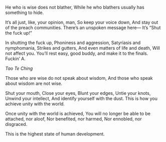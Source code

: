 He who is wise does not blather,
While he who blathers usually has something to hide.

It’s all just, like, your opinion, man,
So keep your voice down,
And stay out of the preach communities.
There’s an unspoken message here—
It’s “Shut the fuck up!”

In shutting the fuck up,
Phoniness and aggression,
Satyriasis and nymphomania,
Strikes and gutters,
And even matters of life and death,
Will not affect you.
You’ll rest easy, good buddy, and make it to the finals.
Fuckin’ A.

*Tao Te Ching*

Those who are wise do not speak about wisdom,
And those who speak about wisdom are not wise.

Shut your mouth,
Close your eyes,
Blunt your edges,
Untie your knots,
Unwind your intellect,
And identify yourself with the dust.
This is how you achieve unity with the world.

Once unity with the world is achieved,
You will no longer be able to be attached, nor aloof,
Nor benefited, nor harmed,
Nor ennobled, nor disgraced.

This is the highest state of human development.